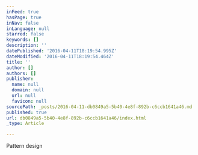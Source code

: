 ```yaml
---
inFeed: true
hasPage: true
inNav: false
inLanguage: null
starred: false
keywords: []
description: ''
datePublished: '2016-04-11T18:19:54.995Z'
dateModified: '2016-04-11T18:19:54.464Z'
title: ''
author: []
authors: []
publisher:
  name: null
  domain: null
  url: null
  favicon: null
sourcePath: _posts/2016-04-11-db0849a5-5b40-4e8f-892b-c6ccb1641a46.md
published: true
url: db0849a5-5b40-4e8f-892b-c6ccb1641a46/index.html
_type: Article

---
```

Pattern design